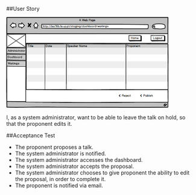 ##User Story

<img src="https://github.com/FEUPTalks/Frontend/blob/develop/prototype/imagens/waitngsTalks.png" alt="Drawing" width="430px"/><br/>

I, as a system administrator, want to be able to leave the talk on hold, so that the proponent edits it.

##Acceptance Test

* The proponent proposes a talk.
* The system administrator is notified.
* The system administrator accesses the dashboard.
* The system administrator accepts the proposal.
* The system administrator chooses to give proponent the ability to edit the proposal, in order to complete it.
* The proponent is notified via email.
